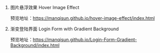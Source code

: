 1. 图片悬浮效果 Hover Image Effect 

    预览地址：https://manqisun.github.io/hover-image-effect/index.html


2. 渐变登陆界面 Login Form with Gradient Background 
  
    预览地址：https://manqisun.github.io/Login-Form-Gradient-Background/index.html
